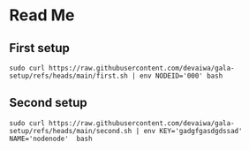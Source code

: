# Read Me

## First setup

```
sudo curl https://raw.githubusercontent.com/devaiwa/gala-setup/refs/heads/main/first.sh | env NODEID='000' bash 
```

## Second setup

```
sudo curl https://raw.githubusercontent.com/devaiwa/gala-setup/refs/heads/main/second.sh | env KEY='gadgfgasdgdssad' NAME='nodenode'  bash 
```